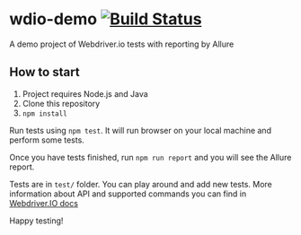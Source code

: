 # wdio-demo [![Build Status](https://travis-ci.org/just-boris/wdio-demo.svg?branch=master)](https://travis-ci.org/just-boris/wdio-demo)
A demo project of Webdriver.io tests with reporting by Allure


## How to start

1. Project requires Node.js and Java
2. Clone this repository
3. `npm install`

Run tests using `npm test`. It will run browser on your local machine and perform some tests.

Once you have tests finished, run `npm run report` and you will see the Allure report.

Tests are in `test/` folder. You can play around and add new tests. More information about API and supported commands you can find in [Webdriver.IO docs](http://webdriver.io/api.html)

Happy testing!
